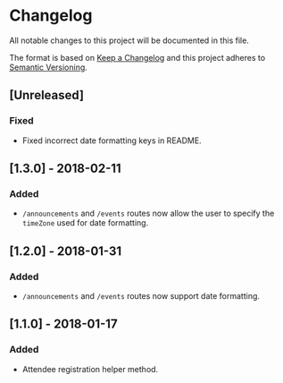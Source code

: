 # Changelog
All notable changes to this project will be documented in this file.

The format is based on [Keep a Changelog](http://keepachangelog.com/en/1.0.0/)
and this project adheres to [Semantic Versioning](http://semver.org/spec/v2.0.0.html).

## [Unreleased]
### Fixed
- Fixed incorrect date formatting keys in README.

## [1.3.0] - 2018-02-11
### Added
- `/announcements` and `/events` routes now allow the user to specify the
  `timeZone` used for date formatting.

## [1.2.0] - 2018-01-31
### Added
- `/announcements` and `/events` routes now support date formatting.

## [1.1.0] - 2018-01-17
### Added
- Attendee registration helper method.
